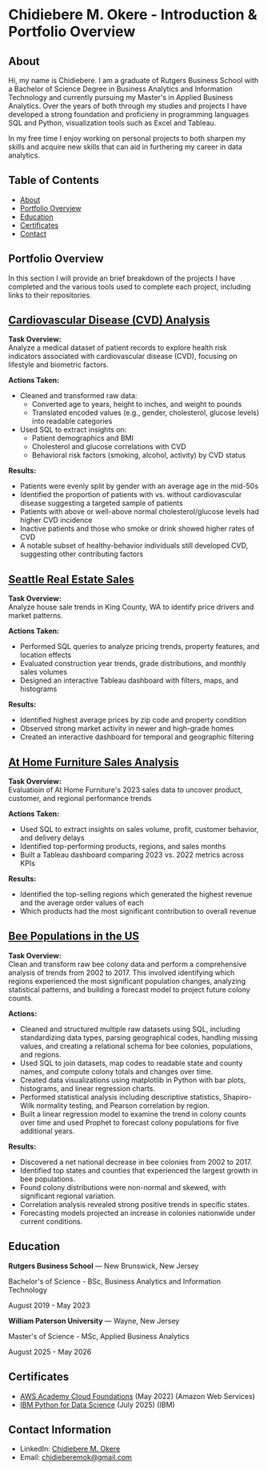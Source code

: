 # Chidiebere M. Okere - Introduction & Portfolio Overview
## About
Hi, my name is Chidiebere. I am a graduate of Rutgers Business School with a Bachelor of Science Degree in Business Analytics and Information Technology and currently pursuing my Master's in Applied Business Analytics. Over the years of both through my studies and projects I have developed a strong foundation and proficieny in programming languages SQL and Python, visualization tools such as Excel and Tableau.

In my free time I enjoy working on personal projects to both sharpen my skills and acquire new skills that can aid in furthering my career in data analytics.

## Table of Contents
- [About](https://github.com/ChidiebereMOk/Portfolio-Overview/blob/main/README.md#about)
- [Portfolio Overview](https://github.com/ChidiebereMOk/Portfolio-Overview/blob/main/README.md#portfolio-overview)
- [Education](https://github.com/ChidiebereMOk/Portfolio-Overview/blob/main/README.md#education)  
- [Certificates](https://github.com/ChidiebereMOk/Portfolio-Overview/blob/main/README.md#certificates)
- [Contact](https://github.com/ChidiebereMOk/Portfolio-Overview/blob/main/README.md#contact-information)

## Portfolio Overview
In this section I will provide an brief breakdown of the projects I have completed and the various tools used to complete each project, including links to their repositories.
## [Cardiovascular Disease (CVD) Analysis](https://github.com/ChidiebereMOk/CVD-Analysis)

**Task Overview:**  
Analyze a medical dataset of patient records to explore health risk indicators associated with cardiovascular disease (CVD), focusing on lifestyle and biometric factors.

**Actions Taken:**  
- Cleaned and transformed raw data:
  - Converted age to years, height to inches, and weight to pounds
  - Translated encoded values (e.g., gender, cholesterol, glucose levels) into readable categories
- Used SQL to extract insights on:
  - Patient demographics and BMI
  - Cholesterol and glucose correlations with CVD
  - Behavioral risk factors (smoking, alcohol, activity) by CVD status

**Results:**  
  - Patients were evenly split by gender with an average age in the mid-50s
  - Identified the proportion of patients with vs. without cardiovascular disease suggesting a targeted sample of patients
  - Patients with above or well-above normal cholesterol/glucose levels had higher CVD incidence
  - Inactive patients and those who smoke or drink showed higher rates of CVD
  - A notable subset of healthy-behavior individuals still developed CVD, suggesting other contributing factors

## [Seattle Real Estate Sales](https://github.com/ChidiebereMOk/Tableau--SQL-Projects/blob/main/Seattle%20Real%20Estate%20Sales/Seattle%20King%20County%20Real%20Estate%20Sales%20Analysis.sql)

**Task Overview:**  
Analyze house sale trends in King County, WA to identify price drivers and market patterns.

**Actions Taken:**  
- Performed SQL queries to analyze pricing trends, property features, and location effects
- Evaluated construction year trends, grade distributions, and monthly sales volumes
- Designed an interactive Tableau dashboard with filters, maps, and histograms

**Results:**  
- Identified highest average prices by zip code and property condition
- Observed strong market activity in newer and high-grade homes
- Created an interactive dashboard for temporal and geographic filtering



## [At Home Furniture Sales Analysis](https://github.com/ChidiebereMOk/Tableau--SQL-Projects/blob/main/At%20Home%20Furniture%20Sales/Furniture%20Sales%20Query%20Analysis.sql)

**Task Overview:**  
Evaluatioin of At Home Furniture's 2023 sales data to uncover product, customer, and regional performance trends

**Actions Taken:**  
- Used SQL to extract insights on sales volume, profit, customer behavior, and delivery delays
- Identified top-performing products, regions, and sales months
- Built a Tableau dashboard comparing 2023 vs. 2022 metrics across KPIs

**Results:**  
- Identified the top-selling regions which generated the highest revenue and the average order values of each
- Which products had the most significant contribution to overall revenue

## [Bee Populations in the US](https://github.com/ChidiebereMOk/Declining-Bee-Populations-in-the-US/blob/main/README.md)

**Task Overview:**  
Clean and transform raw bee colony data and perform a comprehensive analysis of trends from 2002 to 2017. This involved identifying which regions experienced the most significant population changes, analyzing statistical patterns, and building a forecast model to project future colony counts.

**Actions:**
- Cleaned and structured multiple raw datasets using SQL, including standardizing data types, parsing geographical codes, handling missing values, and creating a relational schema for bee colonies, populations, and regions.
- Used SQL to join datasets, map codes to readable state and county names, and compute colony totals and changes over time.
- Created data visualizations using matplotlib in Python with bar plots, histograms, and linear regression charts.
- Performed statistical analysis including descriptive statistics, Shapiro-Wilk normality testing, and Pearson correlation by region.
- Built a linear regression model to examine the trend in colony counts over time and used Prophet to forecast colony populations for five additional years.

**Results:**
- Discovered a net national decrease in bee colonies from 2002 to 2017.
- Identified top states and counties that experienced the largest growth in bee populations.
- Found colony distributions were non-normal and skewed, with significant regional variation.
- Correlation analysis revealed strong positive trends in specific states.
- Forecasting models projected an increase in colonies nationwide under current conditions.

## Education
**Rutgers Business School** — New Brunswick, New Jersey 

Bachelor's of Science - BSc, Business Analytics and Information Technology

August 2019 - May 2023

**William Paterson University** — Wayne, New Jersey

Master's of Science - MSc, Applied Business Analytics

August 2025 - May 2026

## Certificates
- [AWS Academy Cloud Foundations](https://www.credly.com/badges/6681765d-0206-4748-9bbe-03f7962f41e5) (May 2022) (Amazon Web Services)
- [IBM Python for Data Science](https://www.coursera.org/account/accomplishments/verify/PW03Q0A191LY) (July 2025) (IBM)

## Contact Information
- LinkedIn: [Chidiebere M. Okere](https://www.linkedin.com/in/chidiebere-okere/)
- Email: chidieberemok@gmail.com

